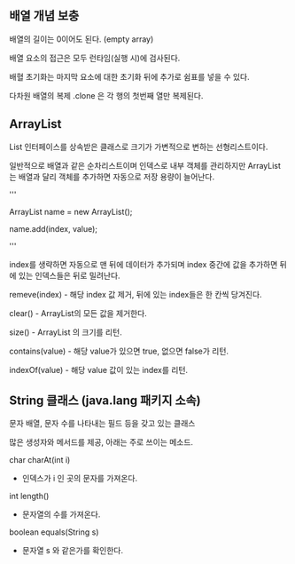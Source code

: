## 배열 개념 보충

배열의 길이는 0이어도 된다. (empty array)

배열 요소의 접근은 모두 런타임(실행 시)에 검사된다.

배혈 초기화는 마지막 요소에 대한 초기화 뒤에 추가로 쉼표를 넣을 수 있다. 

다차원 배열의 복제 .clone 은 각 행의 첫번째 열만 복제된다.  



## ArrayList

List 인터페이스를 상속받은 클래스로 크기가 가변적으로 변하는 선형리스트이다.

일반적으로 배열과 같은 순차리스트이며 인덱스로 내부 객체를 관리하지만 ArrayList 는 배열과 달리 객체를 추가하면 자동으로 저장 용량이 늘어난다.

'''

ArrayList<type> name = new ArrayList<type>();

name.add(index, value);

'''

index를 생략하면 자동으로 맨 뒤에 데이터가 추가되며 index 중간에 값을 추가하면 뒤에 있는 인덱스들은 뒤로 밀려난다.

remeve(index) - 해당 index 값 제거, 뒤에 있는 index들은 한 칸씩 당겨진다.

clear() - ArrayList의 모든 값을 제거한다.

size() - ArrayList 의 크기를 리턴.

contains(value) - 해당 value가 있으면 true, 없으면 false가 리턴.

indexOf(value) - 해당 value 값이 있는 index를 리턴.



## String 클래스 (java.lang 패키지 소속)

문자 배열, 문자 수를 나타내는 필드 등을 갖고 있는 클래스

많은 생성자와 메서드를 제공, 아래는 주로 쓰이는 메소드.

char charAt(int i)

- 인덱스가 i 인 곳의 문자를 가져온다.

int length()

- 문자열의 수를 가져온다.

boolean equals(String s)

- 문자열 s 와 같은가를 확인한다.


